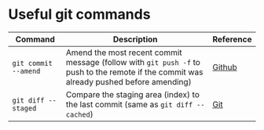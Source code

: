 # Useful git commands
| Command | Description | Reference |
| ------- | ----------- | --------- |
| `git commit --amend` | Amend the most recent commit message (follow with `git push -f` to push to the remote if the commit was already pushed before amending) | [Github](https://help.github.com/articles/changing-a-commit-message/#commit-has-not-been-pushed-online) |
| `git diff --staged` | Compare the staging area (index) to the last commit (same as `git diff --cached`) | [Git](https://git-scm.com/docs/git-diff) |